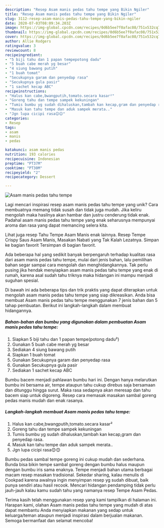 ```yaml
---
description: "Resep Asam manis pedas tahu tempe yang Bikin Ngiler"
title: "Resep Asam manis pedas tahu tempe yang Bikin Ngiler"
slug: 3112-resep-asam-manis-pedas-tahu-tempe-yang-bikin-ngiler
date: 2020-07-03T08:09:34.203Z
image: https://img-global.cpcdn.com/recipes/0d6b5ee7f0afac08/751x532cq70/asam-manis-pedas-tahu-tempe-foto-resep-utama.jpg
thumbnail: https://img-global.cpcdn.com/recipes/0d6b5ee7f0afac08/751x532cq70/asam-manis-pedas-tahu-tempe-foto-resep-utama.jpg
cover: https://img-global.cpcdn.com/recipes/0d6b5ee7f0afac08/751x532cq70/asam-manis-pedas-tahu-tempe-foto-resep-utama.jpg
author: Allie Rodgers
ratingvalue: 3
reviewcount: 8
recipeingredient:
- "5 biji tahu dan 1 papan tempepotong dadu"
- "5 buah cabe merah yg besar"
- "4 siung bawang putih"
- "1 buah tomat"
- "Secukupnya garam dan penyedap rasa"
- "Secukupnya gula pasir"
- "1 sachet kecap ABC"
recipeinstructions:
- "Halus kan cabe,bwangputih,tomato.secara kasar²"
- "Goreng tahu dan tempe sampek kekuningan"
- "Tumis bumbu yg sudah dihaluskan,tambah kan kecap,gram dan penyedap rasa."
- "Masuk kan tahu tempe dan aduk sampek merata.."
- "Jgn lupa cicipi rasa😊😊"
categories:
- Resep
tags:
- asam
- manis
- pedas

katakunci: asam manis pedas 
nutrition: 193 calories
recipecuisine: Indonesian
preptime: "PT37M"
cooktime: "PT30M"
recipeyield: "2"
recipecategory: Dessert

---
```



![Asam manis pedas tahu tempe](https://img-global.cpcdn.com/recipes/0d6b5ee7f0afac08/751x532cq70/asam-manis-pedas-tahu-tempe-foto-resep-utama.jpg)

Lagi mencari inspirasi resep asam manis pedas tahu tempe yang unik? Cara membuatnya memang tidak susah dan tidak juga mudah. Jika keliru mengolah maka hasilnya akan hambar dan justru cenderung tidak enak. Padahal asam manis pedas tahu tempe yang enak seharusnya mempunyai aroma dan rasa yang dapat memancing selera kita.

Lihat juga resep Tahu Tempe Asam Manis enak lainnya. Resep Tempe Crispy Saus Asam Manis, Masakan Nabati yang Tak Kalah Lezatnya. Simpan ke bagian favorit Tersimpan di bagian favorit.

Ada beberapa hal yang sedikit banyak berpengaruh terhadap kualitas rasa dari asam manis pedas tahu tempe, mulai dari jenis bahan, lalu pemilihan bahan segar sampai cara mengolah dan menghidangkannya. Tak perlu pusing jika hendak menyiapkan asam manis pedas tahu tempe yang enak di rumah, karena asal sudah tahu triknya maka hidangan ini mampu menjadi suguhan spesial.


Di bawah ini ada beberapa tips dan trik praktis yang dapat diterapkan untuk mengolah asam manis pedas tahu tempe yang siap dikreasikan. Anda bisa membuat Asam manis pedas tahu tempe menggunakan 7 jenis bahan dan 5 tahap pembuatan. Berikut ini langkah-langkah dalam membuat hidangannya.

<!--inarticleads1-->

##### Bahan-bahan dan bumbu yang digunakan dalam pembuatan Asam manis pedas tahu tempe:

1. Siapkan 5 biji tahu dan 1 papan tempe(potong dadu²)
1. Gunakan 5 buah cabe merah yg besar
1. Sediakan 4 siung bawang putih
1. Siapkan 1 buah tomat
1. Gunakan Secukupnya garam dan penyedap rasa
1. Gunakan Secukupnya gula pasir
1. Sediakan 1 sachet kecap ABC


Bumbu bacem menjadi pahlawan bumbu hari ini. Dengan hanya melarutkan bumbu ini bersama air, tempe ataupun tahu cukup direbus saja bersamaan dan ditunggu hingga surut. Maka rasa sedapnya akan meresap dan tahu bacem siap untuk digoreng. Resep cara memasak masakan sambal goreng pedas manis mudah dan enak rasanya. 

<!--inarticleads2-->

##### Langkah-langkah membuat Asam manis pedas tahu tempe:

1. Halus kan cabe,bwangputih,tomato.secara kasar²
1. Goreng tahu dan tempe sampek kekuningan
1. Tumis bumbu yg sudah dihaluskan,tambah kan kecap,gram dan penyedap rasa.
1. Masuk kan tahu tempe dan aduk sampek merata..
1. Jgn lupa cicipi rasa😊😊


Bumbu pedas sambal tempe goreng ini cukup mudah dan sederhana. Bunda bisa bikin tempe sambal goreng dengan bumbu halus maupun dengan bumbu iris sama enaknya. Tempe menjadi bahan utama berbagai macam resep masakan tradisional. Sekedar sharing, kalau menulis di Cookpad karena awalnya ingin menyimpan resep yg sudah dibuat, baik punya sendiri atau hasil recook. Mencari hidangan pendamping tidak perlu jauh-jauh kalau kamu sudah tahu yang namanya resep Tempe Asam Pedas. 

Terima kasih telah menggunakan resep yang kami tampilkan di halaman ini. Harapan kami, olahan Asam manis pedas tahu tempe yang mudah di atas dapat membantu Anda menyiapkan makanan yang sedap untuk keluarga/teman ataupun menjadi inspirasi dalam berjualan makanan. Semoga bermanfaat dan selamat mencoba!
